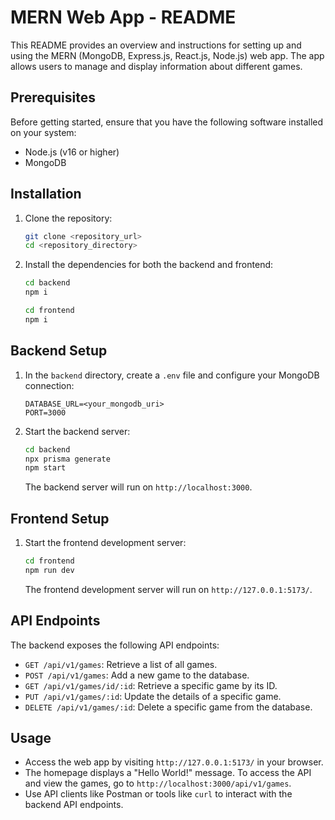 # MERN Web App - README

This README provides an overview and instructions for setting up and using the MERN (MongoDB, Express.js, React.js, Node.js) web app. The app allows users to manage and display information about different games.

## Prerequisites

Before getting started, ensure that you have the following software installed on your system:

- Node.js (v16 or higher)
- MongoDB

## Installation

1. Clone the repository:

   ```bash
   git clone <repository_url>
   cd <repository_directory>
   ```

2. Install the dependencies for both the backend and frontend:

   ```bash
   cd backend
   npm i

   cd frontend
   npm i
   ```

## Backend Setup

1. In the `backend` directory, create a `.env` file and configure your MongoDB connection:

   ```env
   DATABASE_URL=<your_mongodb_uri>
   PORT=3000
   ```

2. Start the backend server:

   ```bash
   cd backend
   npx prisma generate
   npm start
   ```

   The backend server will run on `http://localhost:3000`.

## Frontend Setup



1. Start the frontend development server:

   ```bash
   cd frontend
   npm run dev
   ```

   The frontend development server will run on `http://127.0.0.1:5173/`.

## API Endpoints

The backend exposes the following API endpoints:

- `GET /api/v1/games`: Retrieve a list of all games.
- `POST /api/v1/games`: Add a new game to the database.
- `GET /api/v1/games/id/:id`: Retrieve a specific game by its ID.
- `PUT /api/v1/games/:id`: Update the details of a specific game.
- `DELETE /api/v1/games/:id`: Delete a specific game from the database.

## Usage

- Access the web app by visiting `http://127.0.0.1:5173/` in your browser.
- The homepage displays a "Hello World!" message. To access the API and view the games, go to `http://localhost:3000/api/v1/games`.
- Use API clients like Postman or tools like `curl` to interact with the backend API endpoints.


